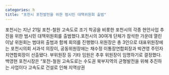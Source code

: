 ```yaml
---
categories: h
title: "포천시 포천발전을 위한 범시민 대책위원회 출범"
---
```

포천시는 지난 21일 포천-철원 고속도로 조기 착공을 비롯한 포천시의 각종 현안사업 추진을 위한 범시민 대책위원회를 출범했다.포천시의 30여개 단체가 참석한 가운데 열린 이날 위원회는 범대위 출범과 함께 회의를 진행했다.위원장은 총 3인으로 대표위원장에는 포천시의회 서과석 의장이, 공동위원장에는 채수정 이통장연합회장과 박견영 주민자치연합회장이 선출됐다. 부위원장 등 기타 임원은 추후 위원장이 임명하기로 결정했다.백영현 포천시장은 “포천-철원 고속도로는 수도권 북부지역의 균형발전을 위해 추진하는 사업이다 고속도로 건설로 인해 지역상권